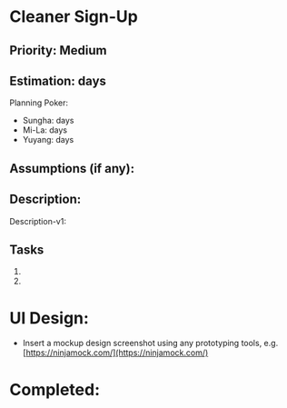 # Cleaner Sign-Up

## Priority: Medium


## Estimation:  days
Planning Poker: 
* Sungha:  days
* Mi-La:  days
* Yuyang:  days

## Assumptions (if any):

## Description: 
Description-v1: 

## Tasks

1. 
2. 

# UI Design:

* Insert a mockup design screenshot using any prototyping tools, e.g. [https://ninjamock.com/](https://ninjamock.com/)

# Completed:

